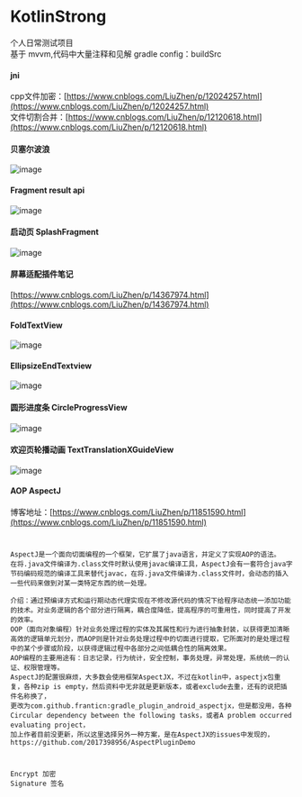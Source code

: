# KotlinStrong
个人日常测试项目  
基于 mvvm,代码中大量注释和见解
gradle config：buildSrc

#### jni
cpp文件加密：[https://www.cnblogs.com/LiuZhen/p/12024257.html](https://www.cnblogs.com/LiuZhen/p/12024257.html)  
文件切割合并：[https://www.cnblogs.com/LiuZhen/p/12120618.html](https://www.cnblogs.com/LiuZhen/p/12120618.html)

#### 贝塞尔波浪
![image](https://github.com/1024477951/KotlinStrong/blob/master/gif/water.gif)

#### Fragment result api
![image](https://github.com/1024477951/KotlinStrong/blob/master/gif/fragment_tab_child.gif)

#### 启动页 SplashFragment
![image](https://github.com/1024477951/KotlinStrong/blob/master/gif/splash.gif)

#### 屏幕适配插件笔记
[https://www.cnblogs.com/LiuZhen/p/14367974.html](https://www.cnblogs.com/LiuZhen/p/14367974.html)

#### FoldTextView
![image](https://github.com/1024477951/KotlinStrong/blob/master/gif/foldtextview.gif)

#### EllipsizeEndTextview
![image](https://github.com/1024477951/KotlinStrong/blob/master/gif/ellipsizetextview.gif)

#### 圆形进度条 CircleProgressView
![image](https://github.com/1024477951/KotlinStrong/blob/master/gif/circleprogress.gif)

#### 欢迎页轮播动画 TextTranslationXGuideView
![image](https://github.com/1024477951/KotlinStrong/blob/master/gif/guide.gif)

#### AOP AspectJ
博客地址：[https://www.cnblogs.com/LiuZhen/p/11851590.html](https://www.cnblogs.com/LiuZhen/p/11851590.html)
#
    AspectJ是一个面向切面编程的一个框架，它扩展了java语言，并定义了实现AOP的语法。
    在将.java文件编译为.class文件时默认使用javac编译工具，AspectJ会有一套符合java字节码编码规范的编译工具来替代javac，在将.java文件编译为.class文件时，会动态的插入一些代码来做到对某一类特定东西的统一处理。

    介绍：通过预编译方式和运行期动态代理实现在不修改源代码的情况下给程序动态统一添加功能的技术。对业务逻辑的各个部分进行隔离，耦合度降低，提高程序的可重用性，同时提高了开发的效率。
    OOP（面向对象编程）针对业务处理过程的实体及其属性和行为进行抽象封装，以获得更加清晰高效的逻辑单元划分，而AOP则是针对业务处理过程中的切面进行提取，它所面对的是处理过程中的某个步骤或阶段，以获得逻辑过程中各部分之间低耦合性的隔离效果。
    AOP编程的主要用途有：日志记录，行为统计，安全控制，事务处理，异常处理，系统统一的认证、权限管理等。
    AspectJ的配置很麻烦，大多数会使用框架AspectJX，不过在kotlin中，aspectjx包重复，各种zip is empty，然后资料中无非就是更新版本，或者exclude去重，还有的说把插件名称换了，
    更改为com.github.franticn:gradle_plugin_android_aspectjx，但是都没用，各种Circular dependency between the following tasks，或者A problem occurred evaluating project，
    加上作者目前没更新，所以这里选择另外一种方案，是在AspectJX的issues中发现的，https://github.com/2017398956/AspectPluginDemo
#
#
    Encrypt 加密
    Signature 签名
#
